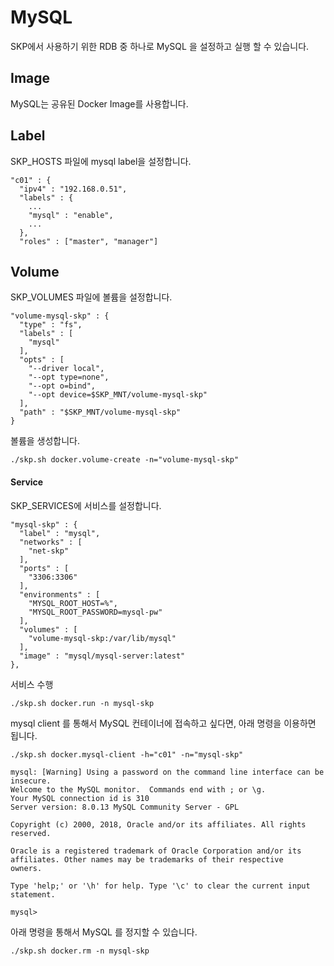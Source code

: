 # MySQL

SKP에서 사용하기 위한 RDB 중 하나로 MySQL 을 설정하고 실행 할 수 있습니다.

## Image

MySQL는 공유된 Docker Image를 사용합니다.

## Label

SKP_HOSTS 파일에 mysql label을 설정합니다.

```
"c01" : {
  "ipv4" : "192.168.0.51",
  "labels" : {
    ...
    "mysql" : "enable",
    ...
  },
  "roles" : ["master", "manager"]
```

## Volume

SKP_VOLUMES 파일에 볼륨을 설정합니다.

```
"volume-mysql-skp" : {
  "type" : "fs",
  "labels" : [
    "mysql"
  ],
  "opts" : [
    "--driver local",
    "--opt type=none",
    "--opt o=bind",
    "--opt device=$SKP_MNT/volume-mysql-skp"
  ],
  "path" : "$SKP_MNT/volume-mysql-skp"    
}
```

볼륨을 생성합니다.

```
./skp.sh docker.volume-create -n="volume-mysql-skp"
```

#### Service

SKP_SERVICES에 서비스를 설정합니다.

```
"mysql-skp" : {
  "label" : "mysql",
  "networks" : [
    "net-skp"
  ],
  "ports" : [
    "3306:3306"
  ],
  "environments" : [
    "MYSQL_ROOT_HOST=%",
    "MYSQL_ROOT_PASSWORD=mysql-pw"
  ],
  "volumes" : [
    "volume-mysql-skp:/var/lib/mysql"
  ],
  "image" : "mysql/mysql-server:latest"
},
```

서비스 수행

```
./skp.sh docker.run -n mysql-skp
```

mysql client 를 통해서 MySQL 컨테이너에 접속하고 싶다면, 아래 명령을 이용하면 됩니다.

```
./skp.sh docker.mysql-client -h="c01" -n="mysql-skp"

mysql: [Warning] Using a password on the command line interface can be insecure.
Welcome to the MySQL monitor.  Commands end with ; or \g.
Your MySQL connection id is 310
Server version: 8.0.13 MySQL Community Server - GPL

Copyright (c) 2000, 2018, Oracle and/or its affiliates. All rights reserved.

Oracle is a registered trademark of Oracle Corporation and/or its
affiliates. Other names may be trademarks of their respective
owners.

Type 'help;' or '\h' for help. Type '\c' to clear the current input statement.

mysql>
```

아래 명령을 통해서 MySQL 를 정지할 수 있습니다.

```
./skp.sh docker.rm -n mysql-skp
```
